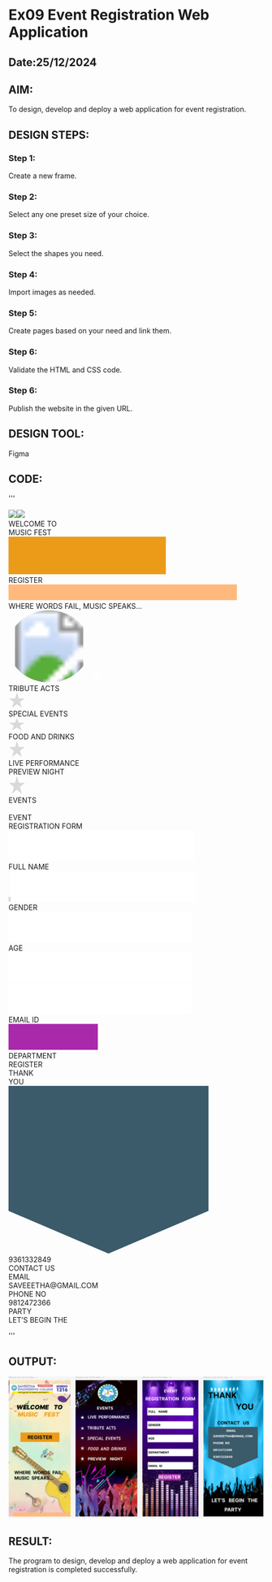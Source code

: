 # Ex09 Event Registration Web Application
## Date:25/12/2024

## AIM:
To design, develop and deploy a web application for event registration.

## DESIGN STEPS:

### Step 1:
Create a new frame.

### Step 2:
Select any one preset size of your choice.

### Step 3:
Select the shapes you need.

### Step 4:
Import images as needed.

### Step 5:
Create pages based on your need and link them.

### Step 6:

Validate the HTML and CSS code.

### Step 6:

Publish the website in the given URL.

## DESIGN TOOL:
Figma

## CODE:

'''

<div class="container--0-">
    <img
      src="sample18.png"
      /><img
      src="sample19.png"
      />
    <div class="text-0-1-1">
      WELCOME TO <br />
      MUSIC FEST
    </div>
    <svg
      width="310"
      height="74"
      viewBox="0 0 310 74"
      fill="none"
      xmlns="http://www.w3.org/2000/svg"
    >
      <rect width="310" height="74" fill="#EC9B19"></rect>
    </svg>
    <div class="text-0-1-3">REGISTER</div>
    <svg
      width="450"
      height="31"
      viewBox="0 0 450 31"
      fill="none"
      xmlns="http://www.w3.org/2000/svg"
    >
      <rect width="450" height="31" fill="#FFB97C"></rect>
    </svg>
    <div class="text-0-1-5">WHERE WORDS FAIL, MUSIC SPEAKS...</div>
  </div>
  <div class="container--0-">
    <svg
      width="160"
      height="142"
      viewBox="0 0 160 142"
      fill="none"
      xmlns="http://www.w3.org/2000/svg"
      xmlns:xlink="http://www.w3.org/1999/xlink"
    >
      <ellipse
        cx="80"
        cy="71"
        rx="80"
        ry="71"
        fill="url(#pattern0_2_14)"
      ></ellipse>
      <defs>
        <pattern
          id="pattern0_2_14"
          patternContentUnits="objectBoundingBox"
          width="1"
          height="1"
        >
          <use
            xlink:href="#image0_2_14"
            transform="matrix(0.00436681 0 0 0.00492035 0 -0.0412387)"
          ></use>
        </pattern>
        <image
          id="image0_2_14"
          width="229"
          height="220"
          xlink:href="sample 20.png">
        </image>
      </defs></svg
    ><svg
      width="33"
      height="29"
      viewBox="0 0 33 29"
      fill="none"
      xmlns="http://www.w3.org/2000/svg"
    >
      <path
        d="M16.5 0L20.2045 10.7102H32.1924L22.494 17.3295L26.1985 28.0398L16.5 21.4205L6.80154 28.0398L10.506 17.3295L0.807568 10.7102H12.7955L16.5 0Z"
        fill="white"
      ></path>
    </svg>
    <div class="text-0-1-2">TRIBUTE ACTS</div>
    <svg
      width="33"
      height="30"
      viewBox="0 0 33 30"
      fill="none"
      xmlns="http://www.w3.org/2000/svg"
    >
      <path
        d="M16.5 0L20.2045 11.4012H32.1924L22.494 18.4476L26.1985 29.8488L16.5 22.8024L6.80154 29.8488L10.506 18.4476L0.807568 11.4012H12.7955L16.5 0Z"
        fill="#D9D9D9"
      ></path>
    </svg>
    <div class="text-0-1-4">SPECIAL EVENTS</div>
    <svg
      width="33"
      height="25"
      viewBox="0 0 33 25"
      fill="none"
      xmlns="http://www.w3.org/2000/svg"
    >
      <path
        d="M16.5 0L20.2045 9.32827H32.1924L22.494 15.0935L26.1985 24.4217L16.5 18.6565L6.80154 24.4217L10.506 15.0935L0.807568 9.32827H12.7955L16.5 0Z"
        fill="#D9D9D9"
      ></path>
    </svg>
    <div class="text-0-1-6">FOOD AND DRINKS</div>
    <svg
      width="33"
      height="32"
      viewBox="0 0 33 32"
      fill="none"
      xmlns="http://www.w3.org/2000/svg"
    >
      <path
        d="M16.5 0L20.2045 12.0922L32.1924 12.0922L22.494 19.5656L26.1985 31.6578L16.5 24.1844L6.80154 31.6578L10.506 19.5656L0.807568 12.0922L12.7955 12.0922L16.5 0Z"
        fill="#D9D9D9"
      ></path>
    </svg>
    <div class="text-0-1-8">LIVE PERFORMANCE</div>
    <div class="text-0-1-9">PREVIEW NIGHT</div>
    <svg
      width="33"
      height="36"
      viewBox="0 0 33 36"
      fill="none"
      xmlns="http://www.w3.org/2000/svg"
    >
      <path
        d="M16.5 0L20.2045 13.4742H32.1924L22.494 21.8017L26.1985 35.2758L16.5 26.9483L6.80154 35.2758L10.506 21.8017L0.807568 13.4742H12.7955L16.5 0Z"
        fill="#D9D9D9"
      ></path>
    </svg>
    <div class="text-0-1-11"></div>
    <div class="text-0-1-12">EVENTS</div>
  </div>
  <div class="container--0-">
    <div class="text-0-1-0"></div>
    <div class="text-0-1-1"><br /></div>
    <div class="text-0-1-2">EVENT</div>
    <div class="text-0-1-3">REGISTRATION FORM</div>
    <svg
      width="367"
      height="60"
      viewBox="0 0 367 60"
      fill="none"
      xmlns="http://www.w3.org/2000/svg"
    >
      <path d="M0 0H367V60H0V0Z" fill="white"></path>
    </svg>
    <div class="text-0-1-5">FULL NAME</div>
    <svg
      width="4"
      height="9"
      viewBox="0 0 4 9"
      fill="none"
      xmlns="http://www.w3.org/2000/svg"
    >
      <rect width="4" height="9" fill="#D9D9D9"></rect></svg
    ><svg
      width="364"
      height="60"
      viewBox="0 0 364 60"
      fill="none"
      xmlns="http://www.w3.org/2000/svg"
    >
      <rect width="364" height="60" fill="white"></rect>
    </svg>
    <div class="text-0-1-8">GENDER</div>
    <svg
      width="362"
      height="60"
      viewBox="0 0 362 60"
      fill="none"
      xmlns="http://www.w3.org/2000/svg"
    >
      <rect width="362" height="60" fill="white"></rect>
    </svg>
    <div class="text-0-1-10">AGE</div>
    <svg
      width="361"
      height="59"
      viewBox="0 0 361 59"
      fill="none"
      xmlns="http://www.w3.org/2000/svg"
    >
      <rect width="361" height="59" fill="white"></rect></svg
    ><svg
      width="360"
      height="59"
      viewBox="0 0 360 59"
      fill="none"
      xmlns="http://www.w3.org/2000/svg"
    >
      <rect width="360" height="59" fill="white"></rect>
    </svg>
    <div class="text-0-1-13">EMAIL ID</div>
    <svg
      width="176"
      height="51"
      viewBox="0 0 176 51"
      fill="none"
      xmlns="http://www.w3.org/2000/svg"
    >
      <rect width="176" height="51" fill="#A929AB"></rect>
    </svg>
    <div class="text-0-1-15">DEPARTMENT</div>
    <div class="text-0-1-16">REGISTER</div>
  </div>
  <div class="container--0-">
    <div class="text-0-1-0">THANK</div>
    <div class="text-0-1-1">YOU</div>
    <svg
      width="394"
      height="330"
      viewBox="0 0 394 330"
      fill="none"
      xmlns="http://www.w3.org/2000/svg"
    >
      <path d="M0 0H394V246L197 330L0 246V0Z" fill="#3B5A6A"></path>
    </svg>
    <div class="text-0-1-3">9361332849</div>
    <div class="text-0-1-4">CONTACT US</div>
    <div class="text-0-1-5">EMAIL</div>
    <div class="text-0-1-6">SAVEEETHA@GMAIL.COM</div>
    <div class="text-0-1-7">PHONE NO</div>
    <div class="text-0-1-8">9812472366</div>
    <div class="text-0-1-9">PARTY</div>
    <div class="text-0-1-10">LET’S BEGIN THE</div>
  </div>

'''

## OUTPUT:

![alt text](<Screenshot 2024-12-25 160149.png>)

## RESULT:
The program to design, develop and deploy a web application for event registration is completed successfully.
